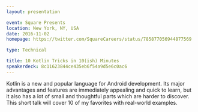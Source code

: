 ```yaml
---
layout: presentation

event: Square Presents
location: New York, NY, USA
date: 2016-11-02
homepage: https://twitter.com/SquareCareers/status/785877056944877569

type: Technical

title: 10 Kotlin Tricks in 10(ish) Minutes
speakerdeck: 8c11623844ce435eb6f54a9d5e6c0ac6
---
```


Kotlin is a new and popular language for Android development. Its major advantages and features are
immediately appealing and quick to learn, but it also has a lot of small and thoughtful parts which
are harder to discover. This short talk will cover 10 of my favorites with real-world examples.
